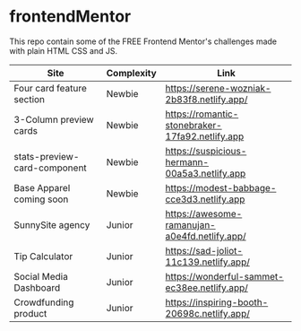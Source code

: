 # frontendMentor

This repo contain some of the FREE Frontend Mentor's challenges made with plain HTML CSS and JS. 


| Site | Complexity | Link |
| ------------- | ------------- | --- |
| Four card feature section  | Newbie  | https://serene-wozniak-2b83f8.netlify.app/ |
| 3-Column preview cards  | Newbie  | https://romantic-stonebraker-17fa92.netlify.app |
| stats-preview-card-component  | Newbie  | https://suspicious-hermann-00a5a3.netlify.app |
| Base Apparel coming soon  | Newbie  | https://modest-babbage-cce3d3.netlify.app |
| SunnySite agency  | Junior  | https://awesome-ramanujan-a0e4fd.netlify.app/ |
| Tip Calculator  | Junior  |https://sad-joliot-11c139.netlify.app/ |
| Social Media Dashboard  | Junior  | https://wonderful-sammet-ec38ee.netlify.app/ |
| Crowdfunding product  | Junior  | https://inspiring-booth-20698c.netlify.app/ |


